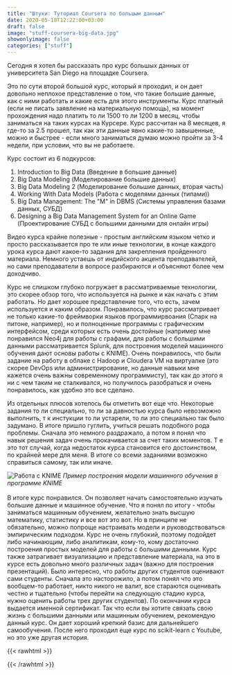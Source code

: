 ```yaml
---
title: "Штуки: Туториал Coursera по большым данным"
date: 2020-05-18T12:22:00+03:00
draft: false
image: "stuff-coursera-big-data.jpg"
showonlyimage: false
categories: ["stuff"]
---
```

Сегодня я хотел бы рассказать про курс большых данных от университета San Diego на площадке Coursera.
<!--more-->
Это по сути второй большой курс, который я проходил, и он дает довольно неплохое представление о том, что такие большие данные, как с ними работать и какие есть для этого инструменты. 
Курс платный (если не писать заявление на материальную помощь), на момент прохождения надо платить то ли 1500 то ли 1200 в месяц, чтобы заниматься на таких курсах на Курсере. Курс рассчитан на 8 месяцев, я где-то за 2.5 прошел, так как эти данные явно какие-то завышенные, можно и быстрее - если много заниматься думаю можно пройти за 3-4 недели, при условии, что вы не работаете.  

Курс состоит из 6 подкурсов:

1) Introduction to Big Data (Введение в большие данные)
2) Big Data Modeling (Моделирование большие данных)
3) Big Data Modeling 2 (Моделирование большие данных, вторая часть)
4) Working With Data Models (Работа с моделями данных (типами))
5) Big Data Management: The "M" in DBMS (Системы управления базами данных, СУБД)
6) Designing a Big Data Management System for an Online Game (Проектирование СУБД с большими данными для онлайн игры)

Видео курса крайне полезные - простым английским языком четко и просто рассказывается про те или иные технологии, в конце каждого урока курса дают какое-то задания для закрепления пройденного материала. Немного устаешь от индийского акцента преподавателей, но сами преподаватели в вопросе разбираются и объясняют более чем доходчиво.  

Курс не слишком глубоко погружает в рассматриваемые технологии, это скорее обзор того, что используется на рынке и как начать с этим работать. Но дает хорошее представление того, что есть, зачем используется и каким образом. Понравилось, что курс рассматривает не только какие-то фреймворки языков программирвоания (Спарк на питоне, например), но и полноценные программы с графическим интерфейсом, среди которых есть очень достойные (например мне понравился Neo4j для работы с графами, для работы с большими данными рассматривается Splunk, для построения моделей машинного обучения дают основы работы с KNIME). Очень понравилось, что были задание на работу в облаке с Hadoop и Cloudera VM на виртуалке (это скорее DevOps или администрирование, но данные навыки мне кажется очень важны современному программисту), так как до этого я ни с чем таким не сталкивался, но получилось разобраться и очень понравилось, как удобно это все сделано.  

Из отдельных плюсов хотелось бы отметить вот еще что. Некоторые задания то ли специально, то ли за давностью курса было невозможно выполнить, т к инстукции то ли устарели, то ли это специально так было задумано. В итоге пришло гуглить, учиться решать подобного рода проблемы. Сначала это немного раздражало, а потом я понял что навык решения задач очень прокачивается за счет таких моментов. Т е это тот случай, когда недостаток курса становится его достоинством, по крайней мере для меня. В итоге со всеми заданиями возможно справиться самому, так или иначе.  

![Работа с KNIME](/stuff-coursera-big-data-knime.jpg)
*Пример построения модели машинного обучения в программе KNIME*  
</br>
В итоге курс понравился. Он позволяет начать самостоятельно изучать большие данные и машинное обучение. Что я понял по итогу - чтобы заниматься машинным обучением, желательно знать высшую математику, статистику и все вот это вот. Но в принципе не обязательно, можно попроще настраивать модели и руководствоваться эмпирическим подходом. Курс не очень глубокий, поэтому подойдет либо начинающим, либо аналитикам, кому-то, кому достаточно построения простых моделей для работы с большими данными. Курс также затрагивает визуализацию и представление материала, на это в курсе есть довольно много различных задач (важно для построения презентаций). Было интересно, что работы других студентов оценивают сами студенты. Сначала это насторожило, а потом понял что это вообщем-то работает, никто никого не валит, все стараются оценивать честно и тщательно (чтобы перейти на следующую стадию курса, нужно оценить работы трех других студентов). По окончании курса выдается именной сертификат. Так что если вы хотите связать свою жизнь с большими данными или машинным обучением, рекомендую данный курс. Он дает хороший крепкий базис для дальнейшего самообучения. После него проходил еще курс по scikit-learn с Youtube, но это уже другая история.

{{< rawhtml >}}
<div id="graphcomment"></div>
<script type="text/javascript">

  window.gc_params = {
    graphcomment_id: 'https-psyhut-ru',

    // if your website has a fixed header, indicate it's height in pixels
    fixed_header_height: 0,
  };
  
  (function() {
    var gc = document.createElement('script'); gc.type = 'text/javascript'; gc.async = true;
    gc.src = 'https://graphcomment.com/js/integration.js?' + Math.round(Math.random() * 1e8);
    (document.getElementsByTagName('head')[0] || document.getElementsByTagName('body')[0]).appendChild(gc);
  })();

</script>
{{< /rawhtml >}}